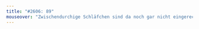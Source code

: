 ```yaml
---
title: "#2606: 89"
mouseover: "Zwischendurchige Schläfchen sind da noch gar nicht eingerechnet!"
---
```


